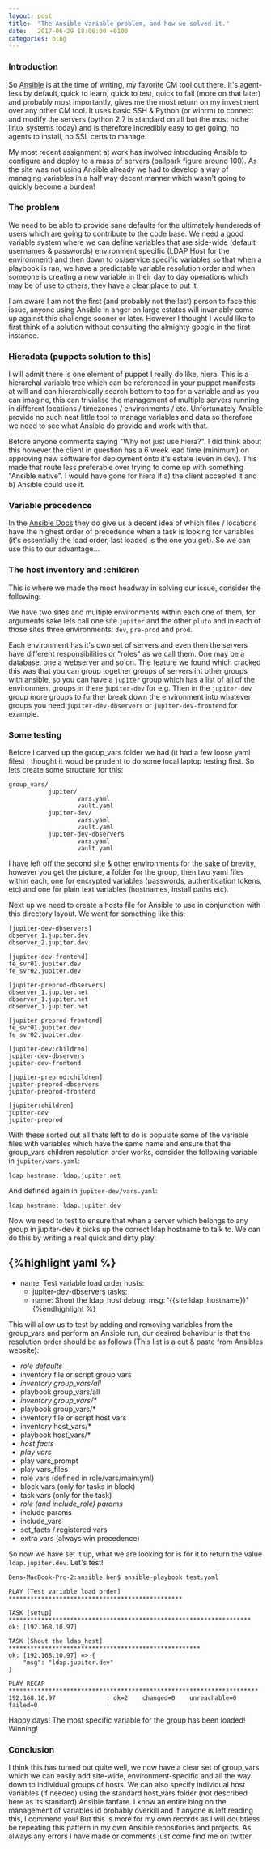 ```yaml
---
layout: post
title:  "The Ansible variable problem, and how we solved it."
date:   2017-06-29 18:06:00 +0100
categories: blog
---
```


### Introduction
So [Ansible](https://www.ansible.com) is at the time of writing, my favorite CM
tool out there.  It's agent-less by default, quick to learn, quick to test, quick
to fail (more on that later) and probably most importantly, gives me the most return
on my investment over any other CM tool.  It uses basic SSH & Python (or winrm)
to connect and modify the servers (python 2.7 is standard on all but the most
niche linux systems today) and is therefore incredibly easy to get going, no agents
to install, no SSL certs to manage.

My most recent assignment at work has involved introducing Ansible to configure and
deploy to a mass of servers (ballpark figure around 100).  As the site was not using
Ansible already we had to develop a way of managing variables in a half way decent
manner which wasn't going to quickly become a burden!  

### The problem
We need to be able to provide sane defaults for the ultimately hundereds of users
which are going to contribute to the code base.  We need a good variable system
where we can define variables that are side-wide (default usernames & passwords)
environment specific (LDAP Host for the environment) and then down to os/service
specific variables so that when a playbook is ran, we have a predictable variable
resolution order and when someone is creating a new variable in their day to day
operations which may be of use to others, they have a clear place to put it.

I am aware I am not the first (and probably not the last) person to face this
issue, anyone using Ansible in anger on large estates will invariably come up
against this challenge sooner or later.  However I thought I would like to first
think of a solution without consulting the almighty google in the first instance.  

### Hieradata (puppets solution to this)
I will admit there is one element of puppet I really do like, hiera.  This is a
hierarchal variable tree which can be referenced in your puppet manifests at will
and can hierarchically search bottom to top for a variable and as you can imagine,
this can trivialise the management of multiple servers running in different
locations / timezones / environments / etc.  Unfortunately Ansible provide no such
neat little tool to manage variables and data so therefore we need to see what
Ansible do provide and work with that.

Before anyone comments saying "Why not just use hiera?".  I did think about this
however the client in question has a 6 week lead time (minimum) on approving
new software for deployment onto it's estate (even in dev).  This made that route
less preferable over trying to come up with something "Ansible native".  I would
have gone for hiera if a) the client accepted it and b) Ansible could use it.

### Variable precedence
In the [Ansible Docs](http://docs.ansible.com/ansible/playbooks_variables.html)
they do give us a decent idea of which files / locations have the  highest order
of precedence when a task is looking for variables (it's essentially the load
order, last loaded is the one you get).  So we can use this to our advantage...

### The host inventory and :children
This is where we made the most headway in solving our issue, consider the following:

We have two sites and multiple environments within each one of them, for arguments
sake lets call one site `jupiter` and the other `pluto` and in each of those sites
three environments: `dev`, `pre-prod` and `prod`.  

Each environment has it's own set of servers and even then the servers have different
responsibilities or "roles" as we call them.  One may be a database, one a webserver
and so on.  The feature we found which cracked this was that you can group together
groups of servers int other groups with ansible, so you can have a `jupiter` group
which has a list of all of the environment groups in there `jupiter-dev` for e.g.
Then in the `jupiter-dev` group more groups to further break down the environment
into whatever groups you need `jupiter-dev-dbservers` or `jupiter-dev-frontend`
for example.

### Some testing
Before I carved up the group_vars folder we had (it had a few loose yaml files)
I thought it woud be prudent to do some local laptop testing first.  So lets
create some structure for this:

```
group_vars/
           jupiter/
                   vars.yaml
                   vault.yaml
           jupiter-dev/
                   vars.yaml
                   vault.yaml
           jupiter-dev-dbservers
                   vars.yaml
                   vault.yaml
```
I have left off the second site & other environments for the sake of brevity,
however you get the picture, a folder for the group, then two yaml files within each, one for encrypted variables (passwords, authentication tokens, etc) and one for plain
text variables (hostnames, install paths etc).

Next up we need to create a hosts file for Ansible to use in conjunction with
this directory layout.  We went for something like this:

```
[jupiter-dev-dbservers]
dbserver_1.jupiter.dev
dbserver_2.jupiter.dev

[jupiter-dev-frontend]
fe_svr01.jupiter.dev
fe_svr02.jupiter.dev

[jupiter-preprod-dbservers]
dbserver_1.jupiter.net
dbserver_1.jupiter.net
dbserver_1.jupiter.net

[jupiter-preprod-frontend]
fe_svr01.jupiter.dev
fe_svr02.jupiter.dev

[jupiter-dev:children]
jupiter-dev-dbservers
jupiter-dev-frontend

[jupiter-preprod:children]
jupiter-preprod-dbservers
jupiter-preprod-frontend

[jupiter:children]
jupiter-dev
jupiter-preprod
```

With these sorted out all thats left to do is populate some of the variable files
with variables which have the same name and ensure that the group_vars children
resolution order works, consider the following variable in `jupiter/vars.yaml`:

```
ldap_hostname: ldap.jupiter.net
```

And defined again in `jupiter-dev/vars.yaml`:

```
ldap_hostname: ldap.jupiter.dev
```

Now we need to test to ensure that when a server which belongs to any group in
jupiter-dev it picks up the correct ldap hostname to talk to.  We can do this
by writing a real quick and dirty play:

{%highlight yaml %}
---
- name: Test variable load order
  hosts:
    - jupiter-dev-dbservers
  tasks:
    - name: Shout the ldap_host
      debug:
        msg: '{{site.ldap_hostname}}'
{%endhighlight %}

This will allow us to test by adding and removing variables from the group_vars
and perform an Ansible run, our desired behaviour is that the resolution order
should be as follows (This list is a cut & paste from Ansibles website):

* _role defaults_
* inventory file or script group vars
* _inventory group_vars/all_
* playbook group_vars/all
* _inventory group_vars/*_
* playbook group_vars/*
* inventory file or script host vars
* inventory host_vars/*
* playbook host_vars/*
* _host facts_
* _play vars_
* play vars_prompt
* play vars_files
* role vars (defined in role/vars/main.yml)
* block vars (only for tasks in block)
* task vars (only for the task)
* _role (and include_role) params_
* include params
* include_vars
* set_facts / registered vars
* extra vars (always win precedence)

So now we have set it up, what we are looking for is for it to return the value
`ldap.jupiter.dev`.  Let's test!

```
Bens-MacBook-Pro-2:ansible ben$ ansible-playbook test.yaml

PLAY [Test variable load order] ************************************************

TASK [setup] *******************************************************************
ok: [192.168.10.97]

TASK [Shout the ldap_host] *****************************************************
ok: [192.168.10.97] => {
    "msg": "ldap.jupiter.dev"
}

PLAY RECAP *********************************************************************
192.168.10.97              : ok=2    changed=0    unreachable=0    failed=0   

```
Happy days!  The most specific variable for the group has been loaded!  Winning!

### Conclusion
I think this has turned out quite well, we now have a clear set of group_vars
which we can easily add site-wide, environment-specific and all the way down to
individual groups of hosts.  We can also specify individual host variables (if
needed) using the standard host_vars folder (not described here as its standard)
Ansible fanfare.  I know an entire blog on the management of variables id probably
overkill and if anyone is left reading this, I commend you!  But this is more for
my own records as I will doubtless be repeating this pattern in my own Ansible
repositories and projects.  As always any errors I have made or comments just
come find me on twitter. 
